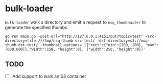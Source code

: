# bulk-loader

`bulk-loader` walk a directory and emit a request to `nsq_thumbnailer` to
generate the specified thumbs.

```
go run main.go -post-url="http://127.0.0.1:4151/put?topic=test" -src-directory=file:///tmp/nsq-thumb-src-test/ -dst-directory=s3://nsq-thumb-dst-test/ -thumbnail-options='[{"rect":{"min":[200, 200], "max":[600,600]},"width":150, "height":0}, {"width":250, "height":0}]'
```

## TODO

* [ ] Add support to walk an S3 container
